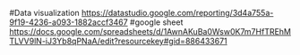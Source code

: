 #Data visualization
https://datastudio.google.com/reporting/3d4a755a-9f19-4236-a093-1882accf3467
#google sheet
https://docs.google.com/spreadsheets/d/1AwnAKuBa0Wsw0K7m7HfTREhMTLVV9lN-iJ3Yb8qPNaA/edit?resourcekey#gid=886433671

